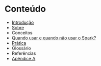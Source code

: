 # Conteúdo
* [Introdução](/seções/introdução.md)
* [Sobre](/seções/sobre.md)
* Conceitos
* [Quando usar e quando não usar o Spark?](/seções/quando_usar.md)
* [Prática](/seções/prática.md)
* Glossário
* Referências
* [Apêndice A](/seções/criando_sqlite.md)
